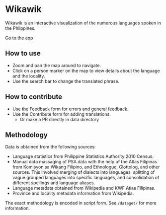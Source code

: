 # Wikawik

Wikawik is an interactive visualization of the numerous languages spoken in the Phlippines.

[Go to the app](https://kalabasa.github.io/wikawik/)

## How to use

- Zoom and pan the map around to navigate.
- Click on a person marker on the map to view details about the language and the locality.
- Use the search bar to change the translated phrase.

## How to contribute

- Use the Feedback form for errors and general feedback.
- Use the Contribute form for adding translations.
  - Or make a PR directly in data directory

## Methodology

Data is obtained from the following sources:

- Language statistics from Philippine Statistics Authority 2010 Census.
- Manual data massaging of PSA data with the help of the Atlas Filipinas from Komisyon sa Wikang Filipino, and Ethnologue, Glottolog, and other sources. This involved merging of dialects into languages, splitting of vague grouped languages into specific languages, and consolidation of different spellings and language aliases.
- Language metadata obtained from Wikipedia and KWF Atlas Filipinas.
- Province and locality metadata information from Wikipedia.

The exact methodology is encoded in script form. See `/dataget/` for more information.
